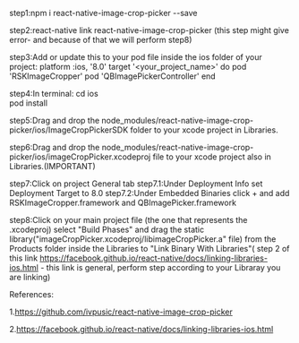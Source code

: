 step1:npm i react-native-image-crop-picker --save

step2:react-native link react-native-image-crop-picker (this step might give error- and because of that we will perform step8)

step3:Add or update this to your pod file inside the ios folder of your project:
        platform :ios, '8.0'
        target '<your_project_name>' do
                    pod 'RSKImageCropper'
                    pod 'QBImagePickerController'
                end

step4:In terminal:
        cd ios    
        pod install

step5:Drag and drop the node_modules/react-native-image-crop-picker/ios/ImageCropPickerSDK folder to your xcode project in Libraries. 

step6:Drag and drop the node_modules/react-native-image-crop-picker/ios/imageCropPicker.xcodeproj file to your xcode project also in Libraries.(IMPORTANT)

step7:Click on project General tab
    step7.1:Under Deployment Info set Deployment Target to 8.0
    step7.2:Under Embedded Binaries click + and add RSKImageCropper.framework and QBImagePicker.framework

step8:Click on your main project file (the one that represents the .xcodeproj) select "Build Phases" and drag the static library("imageCropPicker.xcodeproj/libimageCropPicker.a" file) from the Products folder inside the Libraries to "Link Binary With Libraries"( step 2 of this link https://facebook.github.io/react-native/docs/linking-libraries-ios.html -  this link is general, perform step according to your Libraray you are linking)

References:

1.https://github.com/ivpusic/react-native-image-crop-picker

2.https://facebook.github.io/react-native/docs/linking-libraries-ios.html
